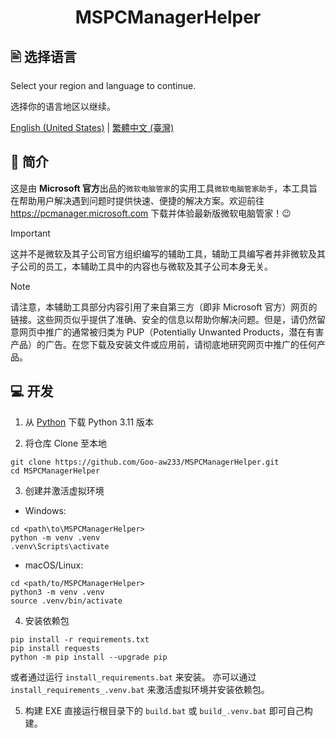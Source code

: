 <h1 align="center">MSPCManagerHelper</h1>

## 🖹 选择语言

Select your region and language to continue.

选择你的语言地区以继续。

[English (United States)](./README.md) | [繁體中文 (臺灣)](./README.zh-tw.md)

## 👏 简介

这是由 **Microsoft 官方**出品的`微软电脑管家`的实用工具`微软电脑管家助手`，本工具旨在帮助用户解决遇到问题时提供快速、便捷的解决方案。欢迎前往 <https://pcmanager.microsoft.com> 下载并体验最新版微软电脑管家！😉

> [!IMPORTANT]
> 这并不是微软及其子公司官方组织编写的辅助工具，辅助工具编写者并非微软及其子公司的员工，本辅助工具中的内容也与微软及其子公司本身无关。

> [!NOTE]
> 请注意，本辅助工具部分内容引用了来自第三方（即非 Microsoft 官方）网页的链接。这些网页似乎提供了准确、安全的信息以帮助你解决问题。但是，请仍然留意网页中推广的通常被归类为 PUP（Potentially Unwanted Products，潜在有害产品）的广告。在您下载及安装文件或应用前，请彻底地研究网页中推广的任何产品。

## 💻 开发

1. 从 [Python](https://www.python.org/downloads) 下载 Python 3.11 版本

2. 将仓库 Clone 至本地

```
git clone https://github.com/Goo-aw233/MSPCManagerHelper.git
cd MSPCManagerHelper
```

3. 创建并激活虚拟环境

- Windows: 

```
cd <path\to\MSPCManagerHelper>
python -m venv .venv
.venv\Scripts\activate
```

- macOS/Linux: 

```
cd <path/to/MSPCManagerHelper>
python3 -m venv .venv
source .venv/bin/activate
```

4. 安装依赖包

```
pip install -r requirements.txt
pip install requests
python -m pip install --upgrade pip
```

或者通过运行 `install_requirements.bat` 来安装。
亦可以通过 `install_requirements_.venv.bat` 来激活虚拟环境并安装依赖包。

5. 构建 EXE
直接运行根目录下的 `build.bat` 或 `build_.venv.bat` 即可自己构建。
